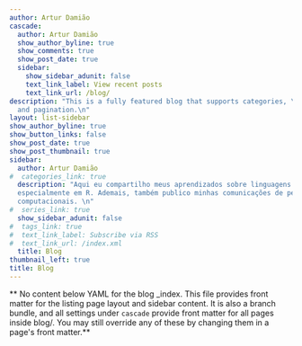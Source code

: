 ```yaml
---
author: Artur Damião
cascade:
  author: Artur Damião
  show_author_byline: true
  show_comments: true
  show_post_date: true
  sidebar:
    show_sidebar_adunit: false
    text_link_label: View recent posts
    text_link_url: /blog/
description: "This is a fully featured blog that supports categories, \ntags, series,
  and pagination.\n"
layout: list-sidebar
show_author_byline: true
show_button_links: false
show_post_date: true
show_post_thumbnail: true
sidebar:
  author: Artur Damião
#  categories_link: true
  description: "Aqui eu compartilho meus aprendizados sobre linguagens de programação,
  especialmente em R. Ademais, também publico minhas comunicações de pesquisa e scripts
  computacionais. \n"
#  series_link: true
  show_sidebar_adunit: false
#  tags_link: true
#  text_link_label: Subscribe via RSS
#  text_link_url: /index.xml
  title: Blog
thumbnail_left: true
title: Blog
---
```


** No content below YAML for the blog _index. This file provides front matter for the listing page layout and sidebar content. It is also a branch bundle, and all settings under `cascade` provide front matter for all pages inside blog/. You may still override any of these by changing them in a page's front matter.**
